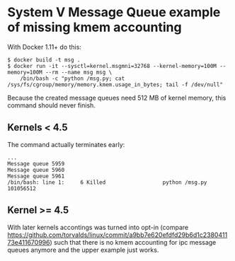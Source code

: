 # System V Message Queue example of missing kmem accounting

With Docker 1.11+ do this:

```shell
$ docker build -t msg .
$ docker run -it --sysctl=kernel.msgmni=32768 --kernel-memory=100M --memory=100M --rm --name msg msg \
    /bin/bash -c "python /msg.py; cat /sys/fs/cgroup/memory/memory.kmem.usage_in_bytes; tail -f /dev/null"
```

Because the created message queues need 512 MB of kernel memory, this command should never finish. 

## Kernels < 4.5

The command actually terminates early:

```
...
Message queue 5959
Message queue 5960
Message queue 5961
/bin/bash: line 1:     6 Killed                  python /msg.py
101056512
```

## Kernel >= 4.5

With later kernels accontings was turned into opt-in (compare https://github.com/torvalds/linux/commit/a9bb7e620efdfd29b6d1c238041173e411670996) such that there is no kmem accounting for ipc message queues anymore and the upper example just works.
